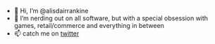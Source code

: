- 👋 Hi, I’m @alisdairrankine
- 👀 I’m nerding out on all software, but with a special obsession with games, retail/commerce and everything in between 
- 📫 catch me on [twitter](https://twitter.com/alisdairrankine)
